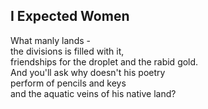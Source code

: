 I Expected Women
----------------
What manly lands -  
the divisions is filled with it,  
friendships for the droplet and the rabid gold.  
And you'll ask why doesn't his poetry  
perform of pencils and keys  
and the aquatic veins of his native land?  
